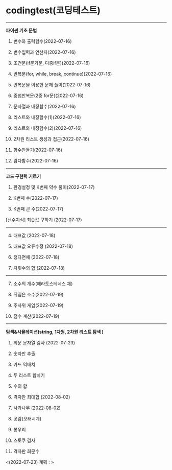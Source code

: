# codingtest(코딩테스트)

---
**파이썬 기초 문법**

1. 변수와 출력함수(2022-07-16)

2. 변수입력과 연산자(2022-07-16)

3. 조건문(if분기문, 다중if문)(2022-07-16)

4. 반복문(for, while, break, continue)(2022-07-16)

5. 반복문을 이용한 문제 풀이(2022-07-16)

6. 중첩반복문(2중 for문)(2022-07-16)

7. 문자열과 내장함수(2022-07-16)

8. 리스트와 내장함수(1)(2022-07-16)

9. 리스트와 내장함수(2)(2022-07-16)

10. 2차원 리스트 생성과 접근(2022-07-16)

11. 함수만들기(2022-07-16)

12. 람다함수(2022-07-16)

---
**코드 구현력 기르기**

1. 환경설정 및 K번째 약수 풀이(2022-07-17)

2. K번째 수(2022-07-17)

3. K번째 큰 수(2022-07-17)

[선수지식] 최솟값 구하기 (2022-07-17)

---

4. 대표값 (2022-07-18)

4. 대표값 오류수정 (2022-07-18)

5. 정다면체 (2022-07-18)

6. 자릿수의 합 (2022-07-18)

---

7. 소수의 개수(에라토스테네스 체)

8. 뒤집은 소수(2022-07-19)

9. 주사위 게임(2022-07-19)

10. 점수 계산(2022-07-19)
---
**탐색&시뮬레이션(string, 1차원, 2차원 리스트 탐색 )**

1. 회문 문자열 검사 (2022-07-23)

2. 숫자만 추출

3. 카드 역배치

4. 두 리스트 합치기

5. 수의 합

6. 격자판 최대합 (2022-08-02)

7. 사과나무 (2022-08-02)

8. 곳감(모래시계)

9. 봉우리

10. 스토쿠 검사

11. 격자판 회문수

<(2022-07-23) 계획 : >

